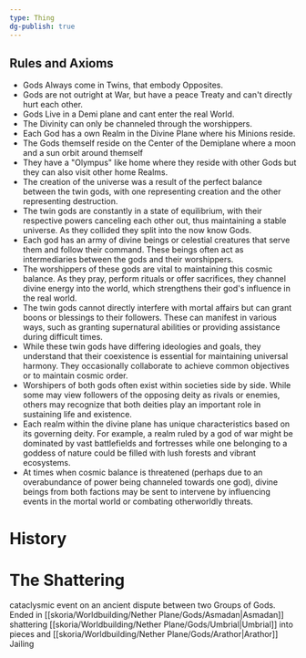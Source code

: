```yaml
---
type: Thing
dg-publish: true
---
```

## Rules and Axioms
- Gods Always come in Twins, that embody Opposites.
- Gods are not outright at War, but have a peace Treaty and can't directly hurt each other.
- Gods Live in a Demi plane and cant enter the real World.
- The Divinity can only be channeled through the worshippers.
- Each God has a own Realm in the Divine Plane where his Minions reside.
- The Gods themself reside on the Center of the Demiplane where a moon and a sun orbit around themself
- They have a "Olympus" like home where they reside with other Gods but they can also visit other  home Realms.
- The creation of the universe was a result of the perfect balance between the twin gods, with one representing creation and the other representing destruction.
- The twin gods are constantly in a state of equilibrium, with their respective powers canceling each other out, thus maintaining a stable universe. As they collided they split into the now know Gods.
- Each god has an army of divine beings or celestial creatures that serve them and follow their command. These beings often act as intermediaries between the gods and their worshippers.
- The worshippers of these gods are vital to maintaining this cosmic balance. As they pray, perform rituals or offer sacrifices, they channel divine energy into the world, which strengthens their god's influence in the real world.
- The twin gods cannot directly interfere with mortal affairs but can grant boons or blessings to their followers. These can manifest in various ways, such as granting supernatural abilities or providing assistance during difficult times.
- While these twin gods have differing ideologies and goals, they understand that their coexistence is essential for maintaining universal harmony. They occasionally collaborate to achieve common objectives or to maintain cosmic order.
- Worshipers of both gods often exist within societies side by side. While some may view followers of the opposing deity as rivals or enemies, others may recognize that both deities play an important role in sustaining life and existence.
- Each realm within the divine plane has unique characteristics based on its governing deity. For example, a realm ruled by a god of war might be dominated by vast battlefields and fortresses while one belonging to a goddess of nature could be filled with lush forests and vibrant ecosystems.
- At times when cosmic balance is threatened (perhaps due to an overabundance of power being channeled towards one god), divine beings from both factions may be sent to intervene by influencing events in the mortal world or combating otherworldly threats.

# History


# The Shattering
cataclysmic event on an ancient dispute between two Groups of Gods. Ended in [[skoria/Worldbuilding/Nether Plane/Gods/Asmadan\|Asmadan]] shattering [[skoria/Worldbuilding/Nether Plane/Gods/Umbrial\|Umbrial]] into pieces and [[skoria/Worldbuilding/Nether Plane/Gods/Arathor\|Arathor]] Jailing